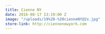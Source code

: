 ```yaml
---
title: Cienne NY
date: 2016-08-17 13:19:00 Z
image: "/uploads/19%20-%20cienneNY@2x.jpg"
store-link: http://ciennenewyork.com
---
```


